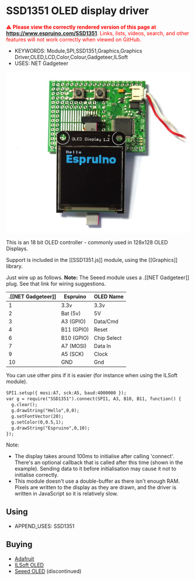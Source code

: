<!--- Copyright (c) 2013 Gordon Williams, Pur3 Ltd. See the file LICENSE for copying permission. -->
SSD1351 OLED display driver
========================

<span style="color:red">:warning: **Please view the correctly rendered version of this page at https://www.espruino.com/SSD1351**. Links, lists, videos, search, and other features will not work correctly when viewed on GitHub.</span>

* KEYWORDS: Module,SPI,SSD1351,Graphics,Graphics Driver,OLED,LCD,Color,Colour,Gadgeteer,ILSoft
* USES: NET Gadgeteer

![Seeed OLED module](SSD1351/module.jpg)

This is an 18 bit OLED controller - commonly used in 128x128 OLED Displays.

Support is included in the [[SSD1351.js]] module, using the [[Graphics]] library.

Just wire up as follows. **Note:** The Seeed module uses a .[[NET Gadgeteer]] plug. See that link for wiring suggestions.

| .[[NET Gadgeteer]] | Espruino | OLED Name |
|-----------|----------|---------|
| 1 | 3.3v       | 3.3v |
| 2 | Bat (5v)   | 5V   |
| 3 | A3 (GPIO)  | Data/Cmd |
| 4 | B11 (GPIO) | Reset |
| 6 | B10 (GPIO) | Chip Select |
| 7 | A7 (MOSI)  | Data In |
| 9 | A5 (SCK)   | Clock |
| 10 | GND       | Gnd |

You can use other pins if it is easier (for instance when using the ILSoft module).

```
SPI1.setup({ mosi:A7, sck:A5, baud:4000000 });
var g = require("SSD1351").connect(SPI1, A3, B10, B11, function() {
  g.clear();
  g.drawString("Hello",0,0);
  g.setFontVector(20);
  g.setColor(0,0.5,1);
  g.drawString("Espruino",0,10);
});
```

Note:

* The display takes around 100ms to initialise after calling 'connect'. There's an optional callback that is called after this time (shown in the example). Sending data to it before initialisation may cause it not to initialise correctly.
* This module doesn't use a double-buffer as there isn't enough RAM. Pixels are written to the display as they are drawn, and the driver is written in JavaScript so it is relatively slow.

Using 
-----

* APPEND_USES: SSD1351

Buying
-----

* [Adafruit](http://www.adafruit.com/product/1431)
* [ILSoft OLED](http://electronics.ilsoft.co.uk/ColourOLED.aspx)
* [Seeed OLED](http://www.seeedstudio.com/depot/Oled-Display-Module-NET-Gadgeteer-Compatible-p-1019.html) (discontinued)
